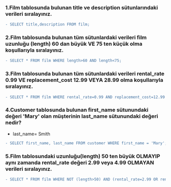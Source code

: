 ### 1.Film tablosunda bulunan title ve description sütunlarındaki verileri sıralayınız.

```diff
- SELECT title,description FROM film;
```
### 2.Film tablosunda bulunan tüm sütunlardaki verileri film uzunluğu (length) 60 dan büyük VE 75 ten küçük olma koşullarıyla sıralayınız.

```diff
- SELECT * FROM film WHERE length>60 AND length<75;
```
### 3.Film tablosunda bulunan tüm sütunlardaki verileri rental_rate 0.99 VE replacement_cost 12.99 VEYA 28.99 olma koşullarıyla sıralayınız.

```diff
- SELECT * FROM film WHERE rental_rate=0.99 AND replacement_cost=12.99 OR replacement_cost=28.99;
```
### 4.Customer tablosunda bulunan first_name sütunundaki değeri 'Mary' olan müşterinin last_name sütunundaki değeri nedir?
- last_name= Smith
```diff
- SELECT first_name, last_name FROM customer WHERE first_name = 'Mary';
```
### 5.Film tablosundaki uzunluğu(length) 50 ten büyük OLMAYIP aynı zamanda rental_rate değeri 2.99 veya 4.99 OLMAYAN verileri sıralayınız.

```diff
- SELECT * FROM film WHERE NOT (length>50) AND (rental_rate=2.99 OR rental_rate=4.99);
```
